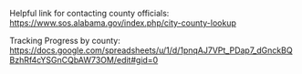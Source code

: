 Helpful link for contacting county officials:
    https://www.sos.alabama.gov/index.php/city-county-lookup
    
Tracking Progress by county: https://docs.google.com/spreadsheets/u/1/d/1pnqAJ7VPt_PDap7_dGnckBQBzhRf4cYSGnCQbAW73OM/edit#gid=0
